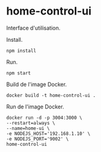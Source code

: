 # home-control-ui

Interface d'utilisation.

Install.

```
npm install
```

Run.

```
npm start
```

Build de l'image Docker.

```
docker build -t home-control-ui .
```

Run de l'image Docker.

```
docker run -d -p 3004:3000 \
--restart=always \
--name=home-ui \
-e NODEJS_HOST='192.168.1.10' \
-e NODEJS_PORT='9002' \
home-control-ui
```

